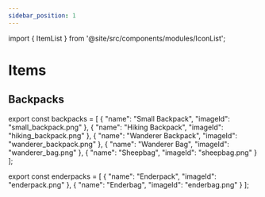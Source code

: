 ```yaml
---
sidebar_position: 1
---
```


import { ItemList } from '@site/src/components/modules/IconList';


# Items

## Backpacks
<ItemList modId="camping" list={backpacks} />

export const backpacks = [
{
"name": "Small Backpack",
"imageId": "small_backpack.png"
},
{
"name": "Hiking Backpack",
"imageId": "hiking_backpack.png"
},
{
"name": "Wanderer Backpack",
"imageId": "wanderer_backpack.png"
},
{
"name": "Wanderer Bag",
"imageId": "wanderer_bag.png"
},
{
"name": "Sheepbag",
"imageId": "sheepbag.png"
}
];

<ItemList modId="camping" list={enderpacks} />

export const enderpacks = [
{
"name": "Enderpack",
"imageId": "enderpack.png"
},
{
"name": "Enderbag",
"imageId": "enderbag.png"
}
];